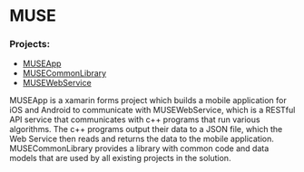<h1>MUSE</h1>

<h3>Projects:</h3>
<ul>
  <li><a href=''>MUSEApp</a></li>
  <li><a href=''>MUSECommonLibrary</a></li>
  <li><a href=''>MUSEWebService</a></li>
</ul>

<p>
  MUSEApp is a xamarin forms project which builds a mobile application for iOS and Android to communicate with MUSEWebService, which
  is a RESTful API service that communicates with c++ programs that run various algorithms. The c++ programs output their data to a
  JSON file, which the Web Service then reads and returns the data to the mobile application. MUSECommonLibrary provides a library 
  with common code and data models that are used by all existing projects in the solution.
</p>

